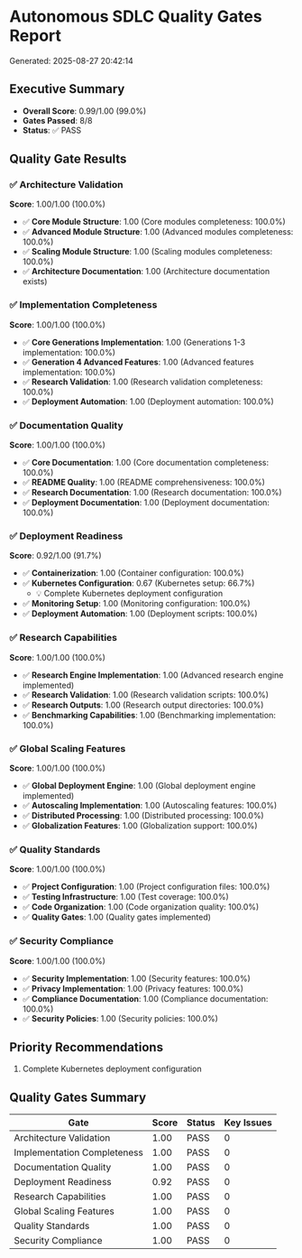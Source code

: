 
# Autonomous SDLC Quality Gates Report
Generated: 2025-08-27 20:42:14

## Executive Summary
- **Overall Score**: 0.99/1.00 (99.0%)
- **Gates Passed**: 8/8
- **Status**: ✅ PASS

## Quality Gate Results

### ✅ Architecture Validation
**Score**: 1.00/1.00 (100.0%)

- ✅ **Core Module Structure**: 1.00 (Core modules completeness: 100.0%)
- ✅ **Advanced Module Structure**: 1.00 (Advanced modules completeness: 100.0%)
- ✅ **Scaling Module Structure**: 1.00 (Scaling modules completeness: 100.0%)
- ✅ **Architecture Documentation**: 1.00 (Architecture documentation exists)

### ✅ Implementation Completeness
**Score**: 1.00/1.00 (100.0%)

- ✅ **Core Generations Implementation**: 1.00 (Generations 1-3 implementation: 100.0%)
- ✅ **Generation 4 Advanced Features**: 1.00 (Advanced features implementation: 100.0%)
- ✅ **Research Validation**: 1.00 (Research validation completeness: 100.0%)
- ✅ **Deployment Automation**: 1.00 (Deployment automation: 100.0%)

### ✅ Documentation Quality
**Score**: 1.00/1.00 (100.0%)

- ✅ **Core Documentation**: 1.00 (Core documentation completeness: 100.0%)
- ✅ **README Quality**: 1.00 (README comprehensiveness: 100.0%)
- ✅ **Research Documentation**: 1.00 (Research documentation: 100.0%)
- ✅ **Deployment Documentation**: 1.00 (Deployment documentation: 100.0%)

### ✅ Deployment Readiness
**Score**: 0.92/1.00 (91.7%)

- ✅ **Containerization**: 1.00 (Container configuration: 100.0%)
- ✅ **Kubernetes Configuration**: 0.67 (Kubernetes setup: 66.7%)
  - 💡 Complete Kubernetes deployment configuration
- ✅ **Monitoring Setup**: 1.00 (Monitoring configuration: 100.0%)
- ✅ **Deployment Automation**: 1.00 (Deployment scripts: 100.0%)

### ✅ Research Capabilities
**Score**: 1.00/1.00 (100.0%)

- ✅ **Research Engine Implementation**: 1.00 (Advanced research engine implemented)
- ✅ **Research Validation**: 1.00 (Research validation scripts: 100.0%)
- ✅ **Research Outputs**: 1.00 (Research output directories: 100.0%)
- ✅ **Benchmarking Capabilities**: 1.00 (Benchmarking implementation: 100.0%)

### ✅ Global Scaling Features
**Score**: 1.00/1.00 (100.0%)

- ✅ **Global Deployment Engine**: 1.00 (Global deployment engine implemented)
- ✅ **Autoscaling Implementation**: 1.00 (Autoscaling features: 100.0%)
- ✅ **Distributed Processing**: 1.00 (Distributed processing: 100.0%)
- ✅ **Globalization Features**: 1.00 (Globalization support: 100.0%)

### ✅ Quality Standards
**Score**: 1.00/1.00 (100.0%)

- ✅ **Project Configuration**: 1.00 (Project configuration files: 100.0%)
- ✅ **Testing Infrastructure**: 1.00 (Test coverage: 100.0%)
- ✅ **Code Organization**: 1.00 (Code organization quality: 100.0%)
- ✅ **Quality Gates**: 1.00 (Quality gates implemented)

### ✅ Security Compliance
**Score**: 1.00/1.00 (100.0%)

- ✅ **Security Implementation**: 1.00 (Security features: 100.0%)
- ✅ **Privacy Implementation**: 1.00 (Privacy features: 100.0%)
- ✅ **Compliance Documentation**: 1.00 (Compliance documentation: 100.0%)
- ✅ **Security Policies**: 1.00 (Security policies: 100.0%)

## Priority Recommendations

1. Complete Kubernetes deployment configuration

## Quality Gates Summary

| Gate | Score | Status | Key Issues |
|------|-------|--------|------------|
| Architecture Validation | 1.00 | PASS | 0 |
| Implementation Completeness | 1.00 | PASS | 0 |
| Documentation Quality | 1.00 | PASS | 0 |
| Deployment Readiness | 0.92 | PASS | 0 |
| Research Capabilities | 1.00 | PASS | 0 |
| Global Scaling Features | 1.00 | PASS | 0 |
| Quality Standards | 1.00 | PASS | 0 |
| Security Compliance | 1.00 | PASS | 0 |
